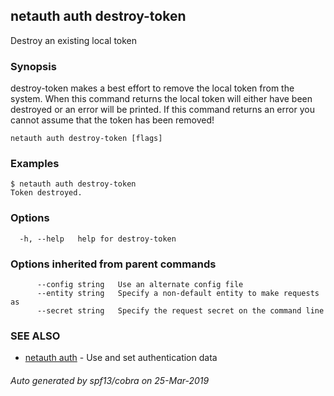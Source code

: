 ## netauth auth destroy-token

Destroy an existing local token

### Synopsis


destroy-token makes a best effort to remove the local token from the
system.  When this command returns the local token will either have
been destroyed or an error will be printed.  If this command returns
an error you cannot assume that the token has been removed!

```
netauth auth destroy-token [flags]
```

### Examples

```
$ netauth auth destroy-token
Token destroyed.
```

### Options

```
  -h, --help   help for destroy-token
```

### Options inherited from parent commands

```
      --config string   Use an alternate config file
      --entity string   Specify a non-default entity to make requests as
      --secret string   Specify the request secret on the command line
```

### SEE ALSO

* [netauth auth](netauth_auth.md)	 - Use and set authentication data

###### Auto generated by spf13/cobra on 25-Mar-2019
